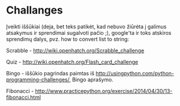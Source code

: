 # Challanges
Įveikti iššūkiai (deja, bet teks patikėt, kad nebuvo žiūrėta į galimus atsakymus ir sprendimai sugalvoti pačio ;), google'ta ir toks atskiros sprendimų dalys, pvz. how to convert list to string:

Scrabble - http://wiki.openhatch.org/Scrabble_challenge

Quiz - http://wiki.openhatch.org/Flash_card_challenge

Bingo - iššūkio pagrindas paimtas iš http://usingpython.com/python-programming-challenges/, Bingo aprašymo.

Fibonacci - http://www.practicepython.org/exercise/2014/04/30/13-fibonacci.html
